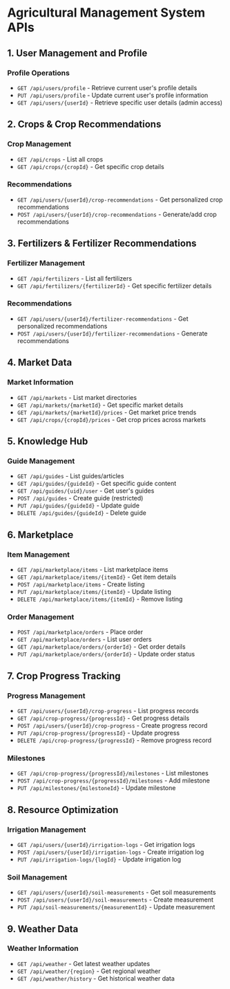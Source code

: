 # Agricultural Management System APIs

## 1. User Management and Profile
### Profile Operations
- `GET /api/users/profile` - Retrieve current user's profile details
- `PUT /api/users/profile` - Update current user's profile information
- `GET /api/users/{userId}` - Retrieve specific user details (admin access)

## 2. Crops & Crop Recommendations
### Crop Management
- `GET /api/crops` - List all crops
- `GET /api/crops/{cropId}` - Get specific crop details

### Recommendations
- `GET /api/users/{userId}/crop-recommendations` - Get personalized crop recommendations
- `POST /api/users/{userId}/crop-recommendations` - Generate/add crop recommendations

## 3. Fertilizers & Fertilizer Recommendations
### Fertilizer Management
- `GET /api/fertilizers` - List all fertilizers
- `GET /api/fertilizers/{fertilizerId}` - Get specific fertilizer details

### Recommendations
- `GET /api/users/{userId}/fertilizer-recommendations` - Get personalized recommendations
- `POST /api/users/{userId}/fertilizer-recommendations` - Generate recommendations

## 4. Market Data
### Market Information
- `GET /api/markets` - List market directories
- `GET /api/markets/{marketId}` - Get specific market details
- `GET /api/markets/{marketId}/prices` - Get market price trends
- `GET /api/crops/{cropId}/prices` - Get crop prices across markets

## 5. Knowledge Hub
### Guide Management
- `GET /api/guides` - List guides/articles
- `GET /api/guides/{guideId}` - Get specific guide content
- `GET /api/guides/{uid}/user` - Get user's guides
- `POST /api/guides` - Create guide (restricted)
- `PUT /api/guides/{guideId}` - Update guide
- `DELETE /api/guides/{guideId}` - Delete guide

## 6. Marketplace
### Item Management
- `GET /api/marketplace/items` - List marketplace items
- `GET /api/marketplace/items/{itemId}` - Get item details
- `POST /api/marketplace/items` - Create listing
- `PUT /api/marketplace/items/{itemId}` - Update listing
- `DELETE /api/marketplace/items/{itemId}` - Remove listing

### Order Management
- `POST /api/marketplace/orders` - Place order
- `GET /api/marketplace/orders` - List user orders
- `GET /api/marketplace/orders/{orderId}` - Get order details
- `PUT /api/marketplace/orders/{orderId}` - Update order status

## 7. Crop Progress Tracking
### Progress Management
- `GET /api/users/{userId}/crop-progress` - List progress records
- `GET /api/crop-progress/{progressId}` - Get progress details
- `POST /api/users/{userId}/crop-progress` - Create progress record
- `PUT /api/crop-progress/{progressId}` - Update progress
- `DELETE /api/crop-progress/{progressId}` - Remove progress record

### Milestones
- `GET /api/crop-progress/{progressId}/milestones` - List milestones
- `POST /api/crop-progress/{progressId}/milestones` - Add milestone
- `PUT /api/milestones/{milestoneId}` - Update milestone

## 8. Resource Optimization
### Irrigation Management
- `GET /api/users/{userId}/irrigation-logs` - Get irrigation logs
- `POST /api/users/{userId}/irrigation-logs` - Create irrigation log
- `PUT /api/irrigation-logs/{logId}` - Update irrigation log

### Soil Management
- `GET /api/users/{userId}/soil-measurements` - Get soil measurements
- `POST /api/users/{userId}/soil-measurements` - Create measurement
- `PUT /api/soil-measurements/{measurementId}` - Update measurement

## 9. Weather Data
### Weather Information
- `GET /api/weather` - Get latest weather updates
- `GET /api/weather/{region}` - Get regional weather
- `GET /api/weather/history` - Get historical weather data
